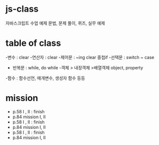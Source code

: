 # js-class
자바스크립트 수업 예제 문법, 문제 풀이, 퀴즈, 실무 예제

# table of class
-변수 : clear
-연산자 : clear
-제어문 : ~ing clear
중첩if
-선택문 : switch ~ case 
- 반복문 : while, do while
-객체 > 내장객체 >배열객체 
object, property

-함수 : 함수선언, 매개변수, 생성자 함수 등등

# mission
- p.58 I , II : finish
- p.84 mission I, II 
- p.58 I , II : finish
- p.84 mission I, II 
- p.58 I , II : finish
- p.84 mission I, II 

